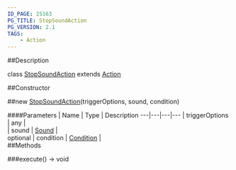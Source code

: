 ```yaml
---
ID_PAGE: 25163
PG_TITLE: StopSoundAction
PG_VERSION: 2.1
TAGS:
    - Action
---
```

##Description

class [StopSoundAction](/classes/2.2/StopSoundAction) extends [Action](/classes/2.2/Action)



##Constructor

##new [StopSoundAction](/classes/2.2/StopSoundAction)(triggerOptions, sound, condition)



####Parameters
 | Name | Type | Description
---|---|---|---
 | triggerOptions | any |  
 | sound | [Sound](/classes/2.2/Sound) |  
optional | condition | [Condition](/classes/2.2/Condition) |  
##Methods

###execute() &rarr; void


